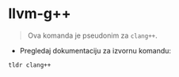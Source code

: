 # llvm-g++

> Ova komanda je pseudonim za `clang++`.

- Pregledaj dokumentaciju za izvornu komandu:

`tldr clang++`
